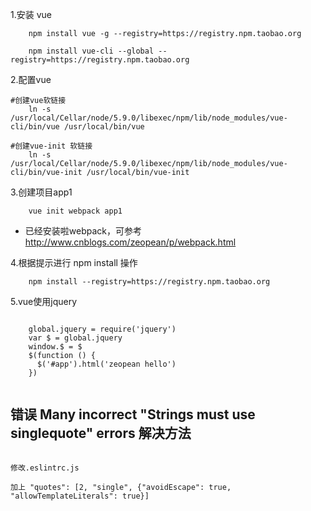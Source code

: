 
1.安装 vue
```
    npm install vue -g --registry=https://registry.npm.taobao.org
    
    npm install vue-cli --global --registry=https://registry.npm.taobao.org

```

2.配置vue
```
#创建vue软链接
    ln -s /usr/local/Cellar/node/5.9.0/libexec/npm/lib/node_modules/vue-cli/bin/vue /usr/local/bin/vue
    
#创建vue-init 软链接
    ln -s /usr/local/Cellar/node/5.9.0/libexec/npm/lib/node_modules/vue-cli/bin/vue-init /usr/local/bin/vue-init
```

3.创建项目app1
```
    vue init webpack app1
```
- 已经安装啦webpack，可参考 http://www.cnblogs.com/zeopean/p/webpack.html

4.根据提示进行 npm install 操作
```
    npm install --registry=https://registry.npm.taobao.org
```

5.vue使用jquery

```

	global.jquery = require('jquery')
	var $ = global.jquery
	window.$ = $
	$(function () {
	  $('#app').html('zeopean hello')
	})
	
```





## 错误 Many incorrect "Strings must use singlequote" errors 解决方法
```

修改.eslintrc.js

加上 "quotes": [2, "single", {"avoidEscape": true, "allowTemplateLiterals": true}]

```